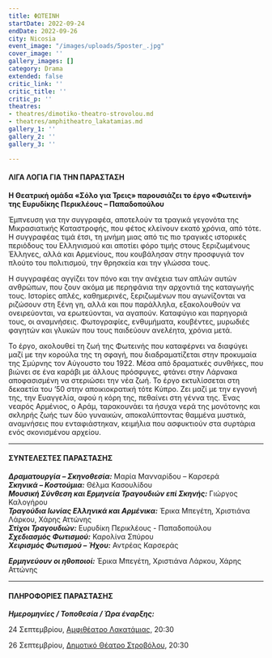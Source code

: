 ```yaml
---
title: ΦΩΤΕΙΝΗ
startDate: 2022-09-24
endDate: 2022-09-26
city: Nicosia
event_image: "/images/uploads/5poster_.jpg"
cover_image: ''
gallery_images: []
category: Drama
extended: false
critic_link: ''
critic_title: ''
critic_p: ''
theatres:
- theatres/dimotiko-theatro-strovolou.md
- theatres/amphitheatro_lakatamias.md
gallery_1: ''
gallery_2: ''
gallery_3: ''

---
```

#### ΛΙΓΑ ΛΟΓΙΑ ΓΙΑ ΤΗΝ ΠΑΡΑΣΤΑΣΗ

**Η Θεατρική ομάδα «Σόλο για Τρεις» παρουσιάζει το έργο «Φωτεινή» της Ευρυδίκης Περικλέους – Παπαδοπούλου**

Έμπνευση για την συγγραφέα, αποτελούν τα τραγικά γεγονότα της Μικρασιατικής Καταστροφής, που φέτος κλείνουν εκατό χρόνια, από τότε. Η συγγραφέας τιμά έτσι, τη μνήμη μιας από τις πιο τραγικές ιστορικές περιόδους του Ελληνισμού και αποτίει φόρο τιμής στους ξεριζωμένους Έλληνες, αλλά και Αρμενίους, που κουβάλησαν στην προσφυγιά τον πλούτο του πολιτισμού, την θρησκεία και την γλώσσα τους.

Η συγγραφέας αγγίζει τον πόνο και την ανέχεια των απλών αυτών ανθρώπων, που ζουν ακόμα με περηφάνια την αρχοντιά της καταγωγής τους. Ιστορίες απλές, καθημερινές, ξεριζωμένων που αγωνίζονται να ριζώσουν στη ξένη γη, αλλά και που παράλληλα, εξακολουθούν να ονειρεύονται, να ερωτεύονται, να αγαπούν. Καταφύγιο και παρηγοριά τους, οι αναμνήσεις. Φωτογραφίες, ενθυμήματα, κουβέντες, μυρωδιές φαγητών και γλυκών που τους παιδεύουν ανελέητα, χρόνια μετά.

Το έργο, ακολουθεί τη ζωή της Φωτεινής που καταφέρνει να διαφύγει μαζί με την κορούλα της τη σφαγή, που διαδραματίζεται στην προκυμαία της Σμύρνης τον Αύγουστο του 1922. Μέσα από δραματικές συνθήκες, που βιώνει σε ένα καράβι με άλλους πρόσφυγες, φτάνει στην Λάρνακα αποφασισμένη να στεριώσει την νέα ζωή. Το έργο εκτυλίσσεται στη δεκαετία του ’50 στην αποικιοκρατική τότε Κύπρο. Ζει μαζί με την εγγονή της, την Ευαγγελία, αφού η κόρη της, πεθαίνει στη γέννα της. Ένας νεαρός Αρμένιος, ο Αράμ, ταρακουνάει τα ήσυχα νερά της μονότονης και σκληρής ζωής των δύο γυναικών, αποκαλύπτοντας θαμμένα μυστικά, αναμνήσεις που ενταφιάστηκαν, κειμήλια που ασφυκτιούν στα συρτάρια ενός σκονισμένου αρχείου.

***

#### ΣΥΝΤΕΛΕΣΤΕΣ ΠΑΡΑΣΤΑΣΗΣ

**_Δραματουργία – Σκηνοθεσία:_** Μαρία Μανναρίδου – Καρσερά  
**_Σκηνικά – Κοστούμια:_** Θέλμα Κασουλίδου  
**_Μουσική Σύνθεση και Ερμηνεία Τραγουδιών επί Σκηνής:_** Γιώργος Καλογήρου  
**_Τραγούδια Ιωνίας Ελληνικά και Αρμένικα:_** Έρικα Μπεγέτη, Χριστιάνα Λάρκου, Χάρης Αττώνης  
**_Στίχοι Τραγουδιών:_** Ευρυδίκη Περικλέους - Παπαδοπούλου  
**_Σχεδιασμός Φωτισμού:_** Καρολίνα Σπύρου  
**_Χειρισμός Φωτισμού – Ήχου:_** Αντρέας Καρσεράς

**_Ερμηνεύουν οι ηθοποιοί:_** Έρικα Μπεγέτη, Χριστιάνα Λάρκου, Χάρης Αττώνης

***

#### ΠΛΗΡΟΦΟΡΙΕΣ ΠΑΡΑΣΤΑΣΗΣ

**_Ημερομηνίες / Τοποθεσία / Ώρα έναρξης:_**

24 Σεπτεμβρίου, [Αμφιθέατρο Λακατάμιας](?#map), 20:30

26 Σεπτεμβρίου, [Δημοτικό Θέατρο Στροβόλου](?#map), 20:30